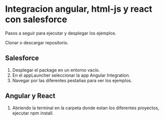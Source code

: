 
# Integracion angular, html-js y react con salesforce

Pasos a seguir para ejecutar y desplegar los ejemplos.

Clonar o descargar repositorio.
## Salesforce

1. Desplegar el package en un entorno vacío.
2. En el appLauncher seleccionar la app Angular Integration.
2. Navegar por las diferentes pestañas para ver los ejemplos.
## Angular y React

1. Abriendo la terminal en la carpeta donde estan los diferentes proyectos, ejecutar npm install.

